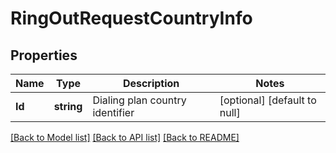 # RingOutRequestCountryInfo

## Properties
Name | Type | Description | Notes
------------ | ------------- | ------------- | -------------
**Id** | **string** | Dialing plan country identifier | [optional] [default to null]

[[Back to Model list]](../README.md#documentation-for-models) [[Back to API list]](../README.md#documentation-for-api-endpoints) [[Back to README]](../README.md)


